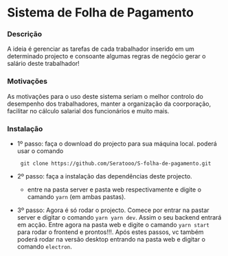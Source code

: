 # Sistema de Folha de Pagamento

### Descrição

<p>A ideia é gerenciar as tarefas de cada trabalhador inserido em um determinado projecto e consoante algumas regras de negócio gerar o salário deste trabalhador!<p>

### Motivações
<p>As motivações para o uso deste sistema seriam o melhor controlo do desempenho dos trabalhadores, manter a organização da coorporação, facilitar no cálculo salarial dos funcionários e muito mais.<p>

### Instalação

 + 1º passo: faça o download do projecto para sua máquina local. poderá usar o comando

      ```git
       git clone https://github.com/Seratooo/S-folha-de-pagamento.git
     ```
 + 2º passo: faça a instalação das dependências deste projecto.
      - entre na pasta server e pasta web respectivamente e digite o camando `yarn` (em ambas pastas).

  + 3º passo: Agora é só rodar o projecto. Comece por entrar na pastar server e digitar o   comando ```yarn yarn dev```. Assim o seu backend entrará em acção. Entre agora na pasta web e digite o camando `yarn start` para rodar o frontend e prontos!!!. Após estes passos, vc também poderá rodar na versão desktop entrando na pasta web e digitar o comando `electron`.



